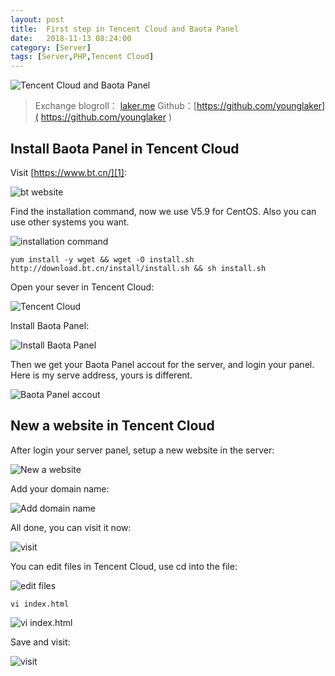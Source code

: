 ```yaml
---
layout: post
title:  First step in Tencent Cloud and Baota Panel
date:   2018-11-13 08:24:00
category: [Server]
tags: [Server,PHP,Tencent Cloud]
---
```


![Tencent Cloud and Baota Panel](http://wx4.sinaimg.cn/large/6d184cefly1fx7m4l3l8sj20p0046wf0.jpg)

<!--more-->

> Exchange blogroll： [laker.me]( http://laker.me/blog )
> Github：[https://github.com/younglaker]( https://github.com/younglaker )

## Install Baota Panel in Tencent Cloud

Visit [https://www.bt.cn/][1]:

![bt website][2]

Find the installation command, now we use V5.9 for CentOS. Also you can use other systems you want.

![installation command][3]
```
yum install -y wget && wget -O install.sh http://download.bt.cn/install/install.sh && sh install.sh
```

Open your sever in Tencent Cloud:

![Tencent Cloud][4]

Install Baota Panel:

![Install Baota Panel][5]

Then we get your Baota Panel accout for the server, and login your panel. Here is my serve address, yours is different.

![Baota Panel accout][6]

## New a website in Tencent Cloud

After login your server panel, setup a new website in the server:

![New a website][7]

Add your domain name:

![Add domain name][8]

All done, you can visit it now:

![visit][9]

You can edit files in Tencent Cloud, use cd into the file:

![edit files][10]

```
vi index.html
```

![vi index.html][11]

Save and visit:

![visit][12]


  [1]: https://www.bt.cn/
  [2]: http://wx3.sinaimg.cn/mw690/6d184cefly1fx6o8b5ehnj21ac0ngagg.jpg
  [3]: http://wx2.sinaimg.cn/mw690/6d184cefly1fx6o8jm2wlj21ds0bqn0t.jpg
  [4]: http://wx2.sinaimg.cn/mw690/6d184cefly1fx7k4mtsmvj21k40ncdp9.jpg
  [5]: http://wx4.sinaimg.cn/large/6d184cefly1fx6o938vr1j21go086wgg.jpg
  [6]: http://wx2.sinaimg.cn/mw690/6d184cefly1fx6o9h3n7vj20n608sq46.jpg
  [7]: http://wx1.sinaimg.cn/mw690/6d184cefly1fx6o9z91xpj212g0gmgok.jpg
  [8]: http://wx1.sinaimg.cn/mw690/6d184cefly1fx6oai0mvzj21100i2n01.jpg
  [9]: http://wx1.sinaimg.cn/mw690/6d184cefly1fx6oape3hej215g0uq78v.jpg
  [10]: http://wx1.sinaimg.cn/mw690/6d184cefly1fx6oayqr3fj20ru01ugly.jpg
  [11]: http://wx1.sinaimg.cn/mw690/6d184cefly1fx6ob3u08qj20z00l843a.jpg
  [12]: http://wx4.sinaimg.cn/mw690/6d184cefly1fx6ocgwlzij20ue0ky419.jpg